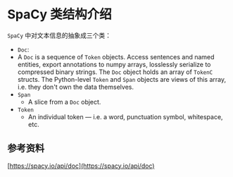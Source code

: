 # SpaCy 类结构介绍

`SpaCy` 中对文本信息的抽象成三个类：

*  `Doc`:
  * A `Doc` is a sequence of `Token` objects. Access sentences and named entities, export annotations to numpy arrays, losslessly serialize to compressed binary strings. The `Doc` object holds an array of `TokenC` structs. The Python-level `Token` and `Span`  objects are views of this array, i.e. they don't own the data themselves.
* `Span`
  * A slice from a `Doc` object.
* `Token`
  * An individual token — i.e. a word, punctuation symbol, whitespace, etc.





## 参考资料

[https://spacy.io/api/doc](https://spacy.io/api/doc)

